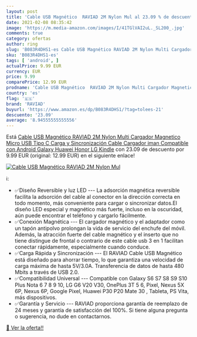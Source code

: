 ```yaml
---
layout: post
title: 'Cable USB Magnético  RAVIAD 2M Nylon Mul al 23.09 % de descuento'
date: 2021-02-08 08:35:42
image: 'https://m.media-amazon.com/images/I/41TGlVAI2uL._SL200_.jpg'
comments: true
category: ofertas
author: ring
slug: 'B083R4DHS1-es Cable USB Magnético RAVIAD 2M Nylon Multi Cargador...'
sku: 'B083R4DHS1-es'
tags: [ 'android', ]
actualPrice: 9.99 EUR
currency: EUR
price: 9.99
comparePrice: 12.99 EUR
prodname: 'Cable USB Magnético  RAVIAD 2M Nylon Multi Cargador Magnetico Micro USB Tipo C Carga y Sincronización Cable Cargador iman Compatible con Android Galaxy  Huawei  Honor  LG  Kindle'
country: 'es'
flag: '🇪🇸'
brand: 'RAVIAD'
buyurl: 'https://www.amazon.es/dp/B083R4DHS1/?tag=tolees-21'
descuento: '23.09'
average: '8.94555555555556'
---
```


Está [Cable USB Magnético  RAVIAD 2M Nylon Multi Cargador Magnetico Micro USB Tipo C Carga y Sincronización Cable Cargador iman Compatible con Android Galaxy  Huawei  Honor  LG  Kindle](https://www.amazon.es/dp/B083R4DHS1/?tag=tolees-21) con 23.09 de descuento por 9.99 EUR (original: 12.99 EUR) en el siguiente enlace!

[![Cable USB Magnético  RAVIAD 2M Nylon Mul](https://m.media-amazon.com/images/I/41TGlVAI2uL._SL200_.jpg)](https://www.amazon.es/dp/B083R4DHS1/?tag=tolees-21)

ℹ️:

- ✅Diseño Reversible y luz LED --- La adsorción magnética reversible facilita la adsorción del cable al conector en la dirección correcta en todo momento, más conveniente para cargar o sincronizar datos.El diseño LED especial y magnético más fuerte, incluso en la oscuridad, aún puede encontrar el teléfono y cargarlo fácilmente.
- ✅Conexión Magnética --- El cargador magnético y el adaptador como un tapón antipolvo prolongan la vida de servicio del enchufe del móvil. Además, la atracción fuerte del cable magnético y el inserto que no tiene distingue de frontal o contrario de este cable usb 3 en 1 facilitan conectar rápidamente, especialmente cuando conduce.
- ✅Carga Rápida y Sincronización --- El RAVIAD Cable USB Magnético está diseñado para ahorrar tiempo, lo que garantiza una velocidad de carga máxima de hasta 5V/3.0A. Transferencia de datos de hasta 480 Mbits a través de USB 2.0.
- ✅Compatibilidad Universal --- Compatible con Galaxy S6 S7 S8 S9 S10 Plus Nota 6 7 8 9 10, LG G6 V20 V30, OnePlus 3T 5 6, Pixel, Nexus 5X 6P, Nexus 6P, Google Pixel, Huawei P30 P20 Mate 30 , Tableta, PS Vita, más dispositivos.
- ✅Garantía y Servicio --- RAVIAD proporciona garantía de reemplazo de 24 meses y garantía de satisfacción del 100%. Si tiene alguna pregunta o sugerencia, no dude en contactarnos.

[🛒 Ver la oferta!!](https://www.amazon.es/dp/B083R4DHS1/?tag=tolees-21)
